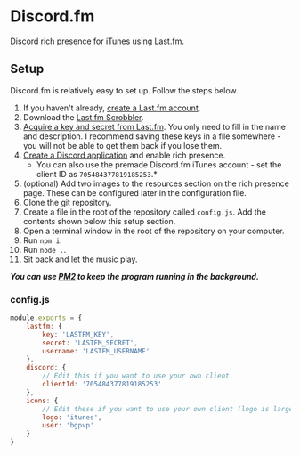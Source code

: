 # Discord.fm
Discord rich presence for iTunes using Last.fm.

## Setup
Discord.fm is relatively easy to set up. Follow the steps below.

1. If you haven't already, [create a Last.fm account](https://last.fm).
2. Download the [Last.fm Scrobbler](https://www.last.fm/download/windows-scrobbler). 
2. [Acquire a key and secret from Last.fm](https://last.fm/api). You only need to fill in the name and description. I recommend saving these keys in a file somewhere - you will not be able to get them back if you lose them.
3. [Create a Discord application](https://discordapp.com/developers) and enable rich presence.
   * You can also use the premade Discord.fm iTunes account - set the client ID as `705484377819185253`.*
4. (optional) Add two images to the resources section on the rich presence page. These can be configured later in the configuration file.
5. Clone the git repository.
6. Create a file in the root of the repository called `config.js`. Add the contents shown below this setup section.
7. Open a terminal window in the root of the repository on your computer.
8. Run `npm i`.
9. Run `node .`.
10. Sit back and let the music play.

***You can use [PM2](https://npmjs.com/pm2) to keep the program running in the background.***

### config.js
```js
module.exports = {
    lastfm: {
        key: 'LASTFM_KEY',
        secret: 'LASTFM_SECRET',
        username: 'LASTFM_USERNAME'
    },
    discord: {
        // Edit this if you want to use your own client.
        clientId: '705484377819185253'
    },
    icons: {
        // Edit these if you want to use your own client (logo is largeImage, user is smallImage).
        logo: 'itunes',
        user: 'bgpvp'
    }
}
```
